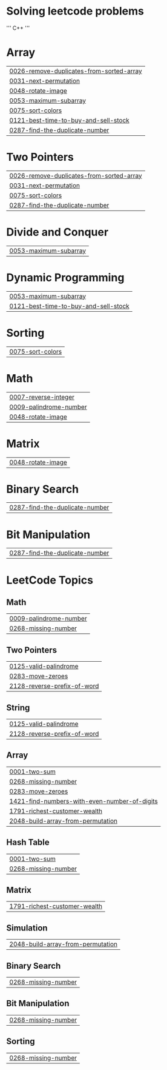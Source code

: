 # Solving leetcode problems
'''
C++
'''


# Array
|  |
| ------- |
| [0026-remove-duplicates-from-sorted-array](https://github.com/sahuf2003/grind_leetcode/tree/master/0026-remove-duplicates-from-sorted-array) |
| [0031-next-permutation](https://github.com/sahuf2003/grind_leetcode/tree/master/0031-next-permutation) |
| [0048-rotate-image](https://github.com/sahuf2003/grind_leetcode/tree/master/0048-rotate-image) |
| [0053-maximum-subarray](https://github.com/sahuf2003/grind_leetcode/tree/master/0053-maximum-subarray) |
| [0075-sort-colors](https://github.com/sahuf2003/grind_leetcode/tree/master/0075-sort-colors) |
| [0121-best-time-to-buy-and-sell-stock](https://github.com/sahuf2003/grind_leetcode/tree/master/0121-best-time-to-buy-and-sell-stock) |
| [0287-find-the-duplicate-number](https://github.com/sahuf2003/grind_leetcode/tree/master/0287-find-the-duplicate-number) |
# Two Pointers
|  |
| ------- |
| [0026-remove-duplicates-from-sorted-array](https://github.com/sahuf2003/grind_leetcode/tree/master/0026-remove-duplicates-from-sorted-array) |
| [0031-next-permutation](https://github.com/sahuf2003/grind_leetcode/tree/master/0031-next-permutation) |
| [0075-sort-colors](https://github.com/sahuf2003/grind_leetcode/tree/master/0075-sort-colors) |
| [0287-find-the-duplicate-number](https://github.com/sahuf2003/grind_leetcode/tree/master/0287-find-the-duplicate-number) |
# Divide and Conquer
|  |
| ------- |
| [0053-maximum-subarray](https://github.com/sahuf2003/grind_leetcode/tree/master/0053-maximum-subarray) |
# Dynamic Programming
|  |
| ------- |
| [0053-maximum-subarray](https://github.com/sahuf2003/grind_leetcode/tree/master/0053-maximum-subarray) |
| [0121-best-time-to-buy-and-sell-stock](https://github.com/sahuf2003/grind_leetcode/tree/master/0121-best-time-to-buy-and-sell-stock) |
# Sorting
|  |
| ------- |
| [0075-sort-colors](https://github.com/sahuf2003/grind_leetcode/tree/master/0075-sort-colors) |
# Math
|  |
| ------- |
| [0007-reverse-integer](https://github.com/sahuf2003/grind_leetcode/tree/master/0007-reverse-integer) |
| [0009-palindrome-number](https://github.com/sahuf2003/grind_leetcode/tree/master/0009-palindrome-number) |
| [0048-rotate-image](https://github.com/sahuf2003/grind_leetcode/tree/master/0048-rotate-image) |
# Matrix
|  |
| ------- |
| [0048-rotate-image](https://github.com/sahuf2003/grind_leetcode/tree/master/0048-rotate-image) |
# Binary Search
|  |
| ------- |
| [0287-find-the-duplicate-number](https://github.com/sahuf2003/grind_leetcode/tree/master/0287-find-the-duplicate-number) |
# Bit Manipulation
|  |
| ------- |
| [0287-find-the-duplicate-number](https://github.com/sahuf2003/grind_leetcode/tree/master/0287-find-the-duplicate-number) |
<!---LeetCode Topics Start-->
# LeetCode Topics
## Math
|  |
| ------- |
| [0009-palindrome-number](https://github.com/sahuf2003/grind_leetcode/tree/master/0009-palindrome-number) |
| [0268-missing-number](https://github.com/sahuf2003/grind_leetcode/tree/master/0268-missing-number) |
## Two Pointers
|  |
| ------- |
| [0125-valid-palindrome](https://github.com/sahuf2003/grind_leetcode/tree/master/0125-valid-palindrome) |
| [0283-move-zeroes](https://github.com/sahuf2003/grind_leetcode/tree/master/0283-move-zeroes) |
| [2128-reverse-prefix-of-word](https://github.com/sahuf2003/grind_leetcode/tree/master/2128-reverse-prefix-of-word) |
## String
|  |
| ------- |
| [0125-valid-palindrome](https://github.com/sahuf2003/grind_leetcode/tree/master/0125-valid-palindrome) |
| [2128-reverse-prefix-of-word](https://github.com/sahuf2003/grind_leetcode/tree/master/2128-reverse-prefix-of-word) |
## Array
|  |
| ------- |
| [0001-two-sum](https://github.com/sahuf2003/grind_leetcode/tree/master/0001-two-sum) |
| [0268-missing-number](https://github.com/sahuf2003/grind_leetcode/tree/master/0268-missing-number) |
| [0283-move-zeroes](https://github.com/sahuf2003/grind_leetcode/tree/master/0283-move-zeroes) |
| [1421-find-numbers-with-even-number-of-digits](https://github.com/sahuf2003/grind_leetcode/tree/master/1421-find-numbers-with-even-number-of-digits) |
| [1791-richest-customer-wealth](https://github.com/sahuf2003/grind_leetcode/tree/master/1791-richest-customer-wealth) |
| [2048-build-array-from-permutation](https://github.com/sahuf2003/grind_leetcode/tree/master/2048-build-array-from-permutation) |
## Hash Table
|  |
| ------- |
| [0001-two-sum](https://github.com/sahuf2003/grind_leetcode/tree/master/0001-two-sum) |
| [0268-missing-number](https://github.com/sahuf2003/grind_leetcode/tree/master/0268-missing-number) |
## Matrix
|  |
| ------- |
| [1791-richest-customer-wealth](https://github.com/sahuf2003/grind_leetcode/tree/master/1791-richest-customer-wealth) |
## Simulation
|  |
| ------- |
| [2048-build-array-from-permutation](https://github.com/sahuf2003/grind_leetcode/tree/master/2048-build-array-from-permutation) |
## Binary Search
|  |
| ------- |
| [0268-missing-number](https://github.com/sahuf2003/grind_leetcode/tree/master/0268-missing-number) |
## Bit Manipulation
|  |
| ------- |
| [0268-missing-number](https://github.com/sahuf2003/grind_leetcode/tree/master/0268-missing-number) |
## Sorting
|  |
| ------- |
| [0268-missing-number](https://github.com/sahuf2003/grind_leetcode/tree/master/0268-missing-number) |
<!---LeetCode Topics End-->